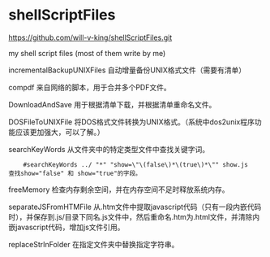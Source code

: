 shellScriptFiles
================
https://github.com/will-v-king/shellScriptFiles.git

my shell script files (most of them write by me)


incrementalBackupUNIXFiles		自动增量备份UNIX格式文件（需要有清单）

compdf		来自网络的脚本，用于合并多个PDF文件。

DownloadAndSave			用于根据清单下载，并根据清单重命名文件。

DOSFileToUNIXFile		将DOS格式文件转换为UNIX格式。（系统中dos2unix程序功能应该更加强大，可以了解。）

searchKeyWords		从文件夹中的特定类型文件中查找关键字词。

		#searchKeyWords ../ "*" "show=\"\(false\)*\(true\)*\"" show.js    查找show="false" 和 show="true"的字段。

freeMemory		检查内存剩余空间，并在内存空间不足时释放系统内存。

separateJSFromHTMFile		从.htm文件中提取javascript代码（只有一段内嵌代码时），并保存到.js/目录下同名.js文件中，然后重命名.htm为.html文件，并清除内嵌javascript代码，增加js文件引用。

replaceStrInFolder		在指定文件夹中替换指定字符串。
